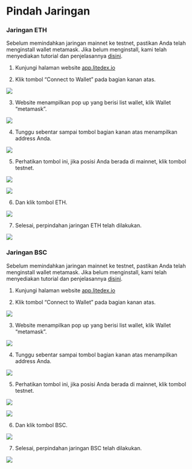 # Pindah Jaringan

### Jaringan ETH

Sebelum memindahkan jaringan mainnet ke testnet, pastikan Anda telah menginstall wallet metamask. Jika belum menginstall, kami telah menyediakan tutorial dan penjelasannya [disini](../memulai/cara-membuat-wallet.md). 

1. Kunjungi halaman website [app.litedex.io](http://app.litedex.io)

2. Klik tombol “Connect to Wallet” pada bagian kanan atas.

![](../.gitbook/assets/b48a0aeb-e5b1-4866-86e3-ec306367a795_4_5005_c.jpeg)

3. Website menampilkan pop up yang berisi list wallet, klik Wallet “metamask”.

![](../.gitbook/assets/0777bb92-dd99-459b-9591-639c543643d5_1_105_c%20%281%29.jpeg)

4. Tunggu sebentar sampai tombol bagian kanan atas menampilkan address Anda.

![](../.gitbook/assets/d5276dcc-736f-4d32-9e48-ff0135b41b0c_4_5005_c%20%281%29%20%282%29.jpeg)

5. Perhatikan tombol ini, jika posisi Anda berada di mainnet, klik tombol testnet.

![](../.gitbook/assets/ab178446-611a-441c-8894-33fed21af0c8_4_5005_c%20%282%29.jpeg)

![](../.gitbook/assets/10d06ba6-3a7f-494e-88e4-7d5af0d8a92a_4_5005_c.jpeg)

6. Dan klik tombol ETH.

![](../.gitbook/assets/d56d148a-be58-44d6-8648-825388ee675b_4_5005_c.jpeg)

7. Selesai, perpindahan jaringan ETH telah dilakukan.

![](../.gitbook/assets/294e0a0b-b1c6-460e-b7e5-bca3b586e56c_1_105_c%20%281%29.jpeg)

### Jaringan BSC

Sebelum memindahkan jaringan mainnet ke testnet, pastikan Anda telah menginstall wallet metamask. Jika belum menginstall, kami telah menyediakan tutorial dan penjelasannya [disini](../memulai/cara-membuat-wallet.md). 

1. Kunjungi halaman website [app.litedex.io](http://app.litedex.io)

2. Klik tombol “Connect to Wallet” pada bagian kanan atas.

![](../.gitbook/assets/81d7c582-bf51-4c54-b551-d7bde99a81ab_4_5005_c%20%281%29.jpeg)

3. Website menampilkan pop up yang berisi list wallet, klik Wallet “metamask”.

![](../.gitbook/assets/0777bb92-dd99-459b-9591-639c543643d5_1_105_c%20%281%29%20%284%29.jpeg)

4. Tunggu sebentar sampai tombol bagian kanan atas menampilkan address Anda.

![](../.gitbook/assets/d5276dcc-736f-4d32-9e48-ff0135b41b0c_4_5005_c%20%281%29%20%281%29.jpeg)

5. Perhatikan tombol ini, jika posisi Anda berada di mainnet, klik tombol testnet.

![](../.gitbook/assets/ab178446-611a-441c-8894-33fed21af0c8_4_5005_c.jpeg)

![](../.gitbook/assets/10d06ba6-3a7f-494e-88e4-7d5af0d8a92a_4_5005_c%20%282%29.jpeg)

6. Dan klik tombol BSC.

![](../.gitbook/assets/d56d148a-be58-44d6-8648-825388ee675b_4_5005_c%20%282%29.jpeg)

7. Selesai, perpindahan jaringan BSC telah dilakukan.

![](../.gitbook/assets/b11aaee5-c1eb-4d25-8d0e-64c24fdf0e9a_1_105_c%20%282%29.jpeg)

